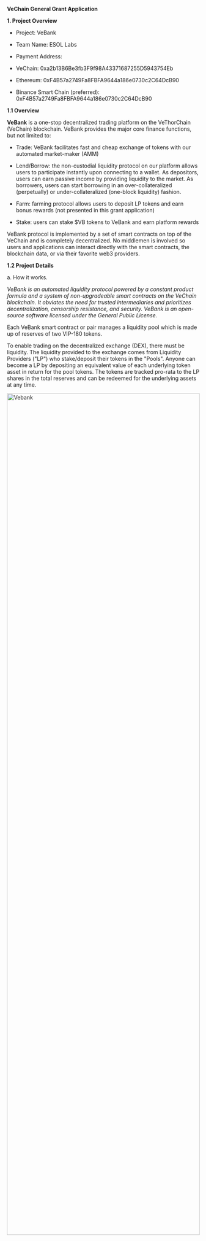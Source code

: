 **VeChain General Grant Application**

**1. Project Overview** 

- Project: VeBank

- Team Name: ESOL Labs

- Payment Address:

-   VeChain: 0xa2b13B6Be3fb3F9f98A43371687255D5943754Eb

-   Ethereum: 0xF4B57a2749Fa8FBFA9644a186e0730c2C64DcB90

-   Binance Smart Chain (preferred): 0xF4B57a2749Fa8FBFA9644a186e0730c2C64DcB90

**1.1 Overview**

**VeBank** is a one-stop decentralized trading platform on the
VeThorChain (VeChain) blockchain. VeBank provides the major core finance
functions, but not limited to:

-   Trade: VeBank facilitates fast and cheap exchange of tokens with our automated market-maker (AMM)

-   Lend/Borrow: the non-custodial liquidity protocol on our platform
    allows users to participate instantly upon connecting to a wallet.
    As depositors, users can earn passive income by providing
    liquidity to the market. As borrowers, users can start borrowing
    in an over-collateralized (perpetually) or under-collateralized
    (one-block liquidity) fashion.

-   Farm: farming protocol allows users to deposit LP tokens and earn bonus rewards (not presented in this grant application)

-   Stake: users can stake $VB tokens to VeBank and earn platform rewards

VeBank protocol is implemented by a set of smart contracts on top of the
VeChain and is completely decentralized. No middlemen is involved so
users and applications can interact directly with the smart contracts,
the blockchain data, or via their favorite web3 providers.

**1.2 Project Details**

a.  How it works.

*VeBank is an automated liquidity protocol powered by a constant product
formula and a system of non-upgradeable smart contracts on the VeChain
blockchain. It obviates the need for trusted intermediaries and
prioritizes decentralization, censorship resistance, and security.
VeBank is an open-source software licensed under the General Public
License.*

Each VeBank smart contract or pair manages a liquidity pool which is
made up of reserves of two VIP-180 tokens.

To enable trading on the decentralized exchange (DEX), there must be
liquidity. The liquidity provided to the exchange comes from Liquidity
Providers ("LP") who stake/deposit their tokens in the "Pools".
Anyone can become a LP by depositing an equivalent value of each
underlying token asset in return for the pool tokens. The tokens are
tracked pro-rata to the LP shares in the total reserves and can be
redeemed for the underlying assets at any time.



<img alt="Vebank" align="center" src="media/image3.png" width="100%" height="75%" >
<p></p>

Pairs act as automated market makers, standing ready to accept one token
for the other as long as the "constant product" formula is preserved.
This formula, most simply expressed as x * y = k, states that trades
must not change the product (k) of a pair's reserve balances (x and y).
Because k remains unchanged from the reference frame of a trade, it is
often referred to as the invariant. This formula has the desirable
property that larger trades (relative to reserves) execute at
exponentially worse rates than smaller ones.


<img alt="Vebank" align="center" src="media/image4.png"  width="100%" height="75%"  >
<p></p>


Because the relative price of the two-pair assets can only be changed
through trading, divergences between the VeBank price and external
prices create arbitrage opportunities. This mechanism ensures that
VeBank prices always trend toward the market-clearing price.


<img alt="Vebank" align="center" src="media/image7.png"   width="100%" height="75%" >
<p></p>


b.  How users interact with the protocol

The VeBank permissionless ecosystem is primarily composed of four types
of users: liquidity providers, borrowers, traders, and developers.

-   Liquidity providers (LP) are incentivized to contribute VIP-180
    tokens to common liquidity pools. The interest rates correspond to
    the earn rates, with the algorithm guaranteeing withdrawals at any
    time. In exchange, the LPs earn trading fees (LP tokens), which
    can also be staked to earn $VB tokens in the "farm". When a
    user makes a token swap (trade) on the exchange, he or she will
    have to pay a 0.3% trading fee, which is broken down as follows:


-   0.25% - Paid to liquidity pools in the form of a trading fee for liquidity providers (LP)

-   0.05% - Sent to $VB token farm


<img alt="Vebank" align="center" src="media/image2.png"  width="100%" height="75%" >
<p></p>


-   Borrowers are subject to risk evaluation of the asset loan,
    calculated Loan-To-Value, amount of funds available in the pool at
    time of borrow (the less funds incur the higher interest rates),
    and collateral policies. Liquidation modules would automatically
    trigger when predetermined liquidation thresholds are met. The
    table below shows a summary of the latest values:


<img alt="Vebank" align="center"  src="media/image1.png"  width="100%" height="75%" >
<p></p>


-   The protocol also incentivizes users to acquire liquidated assets at discount and with token incentives.

-   Traders can swap one token for one another at a fixed 0.30% fee which goes to liquidity providers at 0.25% and 0.05% to token farms.

-   Developers can interact with the open-source, accessible nature of VeBank. There are also many VeBank-specific tools built by the community.

Overall, interactions between these classes create a positive feedback
loop, fueling digital economies by defining a common language through
which tokens can be pooled, traded and used. VeBank's core lending and
borrowing will initially support VET, VeTHO, VeUSD and $VB and expand
to other big-cap assets in the future.


<img alt="Vebank" align="center" src="media/image5.png" width="100%" height="auto">
<p></p>


For reference:

- Beta site with full UI: https://beta.vebank.io

- Documentation: https://docs.vebank.io

**1.3 Ecosystem Fit**

**VeThorChain (VeChain)** is a robust layer-1 blockchain with
Proof-of-Authority consensus mechanism and is elected to the top 40 most
popular global blockchain. The market capitalization of VeChain is
recorded at over $2 billion dollars (at the time this application was
first written), notably known for its duo-token system, VET and VTHO.
With a mission to solve real-world problems on the blockchain, VeChain
recently became the *UFC's first-ever Official Layer 1 Blockchain
Partner*, actively promoting the development of DeFi infrastructure and
adoption of its recent initiatives VeChain stablecoins (VeUSD) and
Alchemy Pay. As total value locked (TVL) up to 10 million dollars is
deemed to be an early stage of an ecosystem, VeChain became a fertile
ground for developers to build large-scale DeFi projects.

VeBank aims to provide essential DeFi protocols on VeChain which improve
trading experience and increase total on-chain transaction numbers as
well as the total value locked. While it is obviously easy to clone EVM
lending dApps (like Aave, Compound) from Ethereum to VeChain, there is
not yet an Oracle available to support the core DeFi functions.
Therefore, we developed our own version of a centralized oracle (SEER),
and used it to provide multi-asset price feeds to VeBank.

VeBank Protocol is developed with security as our priority. An audit
third party will be involved to perform smart contract audits. Upon
completion, VeBank team will circulate the report to the VeChain
Foundation.

In the future, our goal is to enrich the ecosystem with additional DeFi
products, becoming the primary access point to the VeChain ecosystem.
The initiatives include cross-chain bridges to bring BTC, ETH and other
assets to VeChain, concentrated liquidity (similar to Uniswap v3),
stableswaps, NFT airdrops and NFT staking to boost lending/farming APY%.



**2. Team** 

2.1 Team members

<pre> 
+---------------+----------------------------------------------------------------------------------------+ 
| Team leaders  | Mr. Truong Phan (CEO)                                                                  |
                | Mr. Tram Vo (CTO)                                                                      | 
+===============+========================================================================================+ 
|               |                                                                                        | 
+---------------+----------------------------------------------------------------------------------------+ 
| Team members  | Mr. Phat Nguyen (Lead DevOps Engineer)                                                 | 
+---------------+----------------------------------------------------------------------------------------+ 
|               | Mr. Hanh Nguyen (Lead Frontend Engineer)                                               | 
|               |                                                                                        | 
|               | -   1 system engineer                                                                  | 
|               |                                                                                        | 
|               | -   2 frontend engineers                                                               | 
|               |                                                                                        | 
|               | -   3 blockchain engineers                                                             | 
|               |                                                                                        | 
|               | -   3 backend engineers                                                                | 
|               |                                                                                        | 
|               | -   1 tester                                                                           | 
|               |                                                                                        | 
|               | -   1 designer                                                                         | 
+---------------+----------------------------------------------------------------------------------------+ 
</pre> 

2.2 Team Website

<pre> 

  Website    https://vebank.io
  ---------- -----------------------------
  Twitter    
  Telegram   https://t.me/vebank_offical
  Email      hello@esollabs.com
</pre> 


2.3 Team's experience

<pre> 

+-------------+-----------------------------------------+-------------------------------------------------+
| Name        |             Experience                  |           Previous project/skill                |
|             |                                         |                                                 |
+=============+=========================================+=================================================+ 
| Truong Phan | - Senior Project Manager at Stably,     | - Stably various VeUSD on VeChain, USDS, on     | 
|             |   stablecoin projects: Seattle-based    |   Harmony, Chia, ICON,...                       |
|             |   stablecoin company.                   |                                                 | 
|             | - 6 years of experience leading product | - Gohub.vn - tech startup in e-SIM and          | 
|             | development for traditional finance and |   telecom services                              | 
|             | blockchain technology.                  |                                                 | 
+-------------+-----------------------------------------+-------------------------------------------------+ 
| Tram Vo     | - Over 8 years experience experience in | - Language: Python, Java, Solidity, Javascript  |
|             |   development software                  |   C/C++.                                        |
|             |                                         | - Database: MongoDB, MySQL, Redis, Firebase.    |
|             | - Expert in the development of          |                                                 |
|             |   large-scale systems with over         | - Tech: Docker, Redis, Microservices            |
|             |   25 million users and 2 million CCU    |   architecture                                  | 
|             |                                         | - Cloud: GCP, AWS.                              |
|             |                                         | - OS: Linux, Windows.                           |
|             | - Tech lead from requirement analysis,  | - Blockchain: EVM,  Truffle, Remix, Ganache.    |
|             | implementation, code, review, testing,  | - Management: Agile,Jira.                       |
|             | deployment process, alert and           |                                                 |
|             | monitoring system                       |                                                 |
|             |                                         |                                                 |
|             | - Lead architect for other two Web3     |                                                 |
|             |   projects:                             |                                                 |
|             |   RinZ video streaming and              |                                                 |
|             |   Luna Rush GameFi.                     |                                                 |
+-------------+-----------------------------------------+-------------------------------------------------+
| Phat Nguyen | - 7+ years of experience as senior      | - Media Streaming: Wowza, Nimble, Evostream,    |
|             |   DevOps Engineer with various server   |   Nginx-rtmp.                                   |
|             |   systems, especially in video streaming| - Microservices architecture: Docker, Swarm     |
|             |   with 25M+ number of users.            |   Kubernetes.                                   |
|             |                                         | - Cloud systems: AWS, Azure, GCP.               |
|             |                                         | - Monitor system: Prometheus, Netdata, Zabbix   |
|             |                                         |   Grafana                                       |
|             |                                         | - Log central: ELK, GrayLog.                    |
|             |                                         | - Scripting languages: bash shell, python, Lua. |
|             |                                         | - CDN: Nginx, Cloudflare.                       |
|             |                                         | - Storage: Cephfs, Lizardfs, Minio.             |
|             |                                         | - Mail server: Zimbra,  SES Aws.                |
+-------------+-----------------------------------------+-------------------------------------------------+
| Hanh Nguyen | - 7+ years in full-stack software       | - DB: MySQL, PostgresSQL, MongoDB               |
|             |   development.                          | - Backend: PHP Node JS, Redis, rabbit MQTT, web |
|             |                                         |   service (RESTful APIs/SOAP)                   |
|             |                                         | - Frontend: Javascript/Typescript React, Web3,  |
|             |                                         |   SASS/SCSS                                     |
+-------------+-----------------------------------------+-------------------------------------------------+
</pre> 


2.4 Team Code Repos

  Platform       ID
  -------------- ---------------------------
  Github         https://github.com/vebank

2.5 Team LinkedIn Profiles
<pre> 

  Name              Linked in Profile
  ----------------- --------------------------------------------------------
  Mr. Truong Phan   https://www.linkedin.com/in/buckphan/ 
  Mr. Tram Vo       https://www.linkedin.com/in/tram-vo-a72309199/ 
  Mr. Phat Nguyen   https://www.linkedin.com/in/phat-nguyen-kim-715481233/ 
  Mr. Hanh Nguyen   https://www.linkedin.com/in/hanh-nguyen-21839923a/
  ----------------- --------------------------------------------------------

</pre> 

**3. Development Roadmap**

3.1 Roadmap


<img alt="Vebank" align="center" src="media/image6.png"  width="100%" height="75%" >

<p></p>

3.2. Overview

<pre> 
+-----------------------+----------------------+----------------------+----------------------+-------------+
|                       | Milestone 1          | Milestone 2          | Milestone 3          |   Total     |
+=======================+======================+======================+======================+=============+
| Estimated Duration    | 4 months             | 2 months             | 2 months             | 8 month     |
+-----------------------+----------------------+----------------------+----------------------+-------------+
| Full-time equivalent  | 9 developers         | 9 developers         | 9 developers         |             |
|  (FTE)                |                      |                      |                      |             |
+-----------------------+----------------------+----------------------+----------------------+-------------+
| Cost                  | $80,000 development  | $40,000 development  | $40,000 development  | $190,000    |
|                       |  cost                |  cost                | cost                 |             |
|                       |                      |                      | $30,000 audit fees   |             |
+-----------------------+----------------------+----------------------+----------------------+-------------+
</pre> 


*3.2.1 Milestone 1 --- Launch on VeChain testnet for the core lending functionalities* 

-   Complete research and development to arrive at MVP.

-   Complete design + UI mockup for the MVP website (https://beta.vebank.io) (beta.vebank.io)

-   Complete system infrastructure and user acceptance requirements for VeBank.

-   Complete development of following features: supply liquidity to
    lending pools, withdraw/repay liquidity from lending pools,
    liquidate a borrowing, claim incentive reward ($VB), claim
    incentive rewards, trigger safety/backstop module that liquidates
    up to 30% staked $VB for Short Fall event.

-   Determine risk parameters and collateral policies as well as platform fees.

-   Monitor lending pools with health factor <1.

*3.2.2 Milestone 2 --- Development & launch on testnet for trade, pool, and staking*

-   Enable Add/Remove liquidity pools, Stake/unstake $VB, and farming function.

-   Enable distribution of trading fees and protocol fees for users.

*3.2.3 Milestone 3 --- Official launch mainnet*

-   Perform smart contract audits with participation of a third party audit company.

-   Officially live on Mainnet for full functionalities of: trade, pool, lend & borrow, stake.

**4. Future Plans**

-   Develop VeBank NFT -> used to boost APY% for lend/borrow

-   Build a bridge system to allow seamless movements of big-cap assets from other blockchains to VeChain - BTC, ETH, BNB, etc to name a few.

-   Enable Futures/Options contract features on VeBank

-   Develop ETF-pegged assets (for example: stock index funds like VN30, VN-INDEX) to lend or borrow.

**5. Additional Information** 

Accomplished:

-   Deployed beta on beta.vebank.io (on VeChain testnet)

-   Deployed Lend/Borrow functions

-   Developed liquidation + safety module model.

-   Research and technical planning for DeFi Bridge, Vietnam ETF-pegged assets.

-   Whitepaper at docs.vebank.io

About other grants

-   We have not applied for any other grants.

Financial contributions

-   ESOL Labs team has self-financed this project from the beginning

-   Total expenses spent on this project are $50,000 which mostly cover technical development costs.

